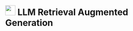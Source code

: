 # <img src='https://abrain.one/img/lemur-nn-icon-64x64.png' width='32px'/> LLM Retrieval Augmented Generation
